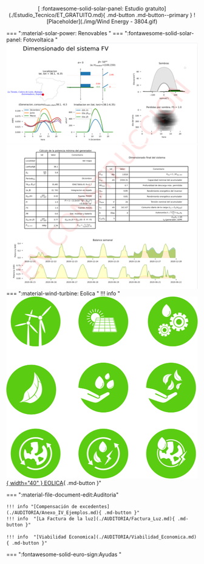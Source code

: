 #
<center>
[ :fontawesome-solid-solar-panel: Estudio gratuito](./Estudio_Tecnico/ET_GRATUITO.md){ .md-button .md-button--primary }
![Placeholder](./img/Wind Energy - 3804.gif)
</center>


=== ":material-solar-power: Renovables "
    === ":fontawesome-solid-solar-panel: Fotovoltaica "
        ![Placeholder](./img/pdf1.png)
        ![Placeholder](./img/pdf2.png)
    === ":material-wind-turbine: Eolica "
        !!! info  "[![Placeholder](img/ico_eolica.svg){ width="40" } EOLICA](./RENOVABLES/Instalacion_EOLICA.md){ .md-button }"


=== ":material-file-document-edit:Auditoria"

    !!! info "[Compensación de excedentes](./AUDITORIA/Anexo_IV_Ejemplos.md){ .md-button }"
    !!! info  "[La Factura de la luz](./AUDITORIA/Factura_Luz.md){ .md-button }"

    !!! info  "[Viabilidad Economica](./AUDITORIA/Viabilidad_Economica.md){ .md-button }"




=== ":fontawesome-solid-euro-sign:Ayudas "


<iframe hidden
  allowfullscreen="true"
  src="https://formulario-yzohicfcma-ew.a.run.app/contacto"
  width="100%"
  height="75%"
  style="border: 1px solid #ddd; max-width: 1200px; min-height: 500px"
>
</iframe>



